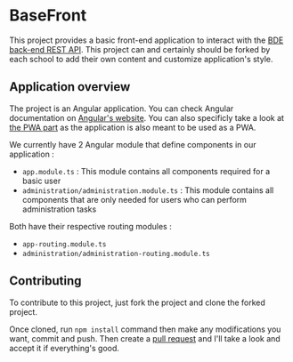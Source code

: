 # BaseFront

This project provides a basic front-end application to interact with the [BDE back-end REST API](https://github.com/BDE-Polytech-MTP/generic-backend).
This project can and certainly should be forked by each school to add their own content and customize application's style.

## Application overview

The project is an Angular application. You can check Angular documentation on [Angular's website](https://angular.io). You can also specificly take a look at [the PWA part](https://angular.io/guide/service-worker-intro) as the application is also meant to be used as a PWA.

We currently have 2 Angular module that define components in our application :

* `app.module.ts` : This module contains all components required for a basic user
* `administration/administration.module.ts` : This module contains all components that are only needed for users who can perform administration tasks

Both have their respective routing modules :

* `app-routing.module.ts`
* `administration/administration-routing.module.ts`

## Contributing

To contribute to this project, just fork the project and clone the forked project. 

Once cloned, run `npm install` command then make any modifications you want, commit and push. Then create a [pull request](https://github.com/BDE-Polytech-MTP/generic-backend/pulls) and I'll take a look and accept it if everything's good.
